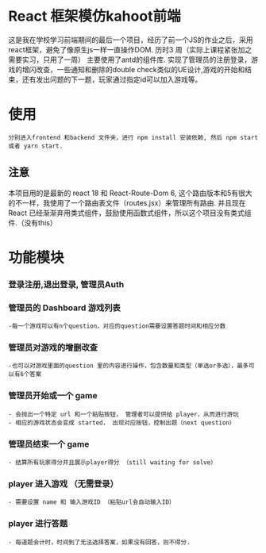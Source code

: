 # React 框架模仿kahoot前端
这是我在学校学习前端期间的最后一个项目，经历了前一个JS的作业之后，采用react框架，避免了像原生js一样一直操作DOM. 历时3 周（实际上课程紧张加之需要实习，只用了一周）
主要使用了antd的组件库. 实现了管理员的注册登录，游戏的增闪改查，一些通知和删除的double check类似的UE设计,游戏的开始和结束，还有发出问题的下一题，玩家通过指定id可以加入游戏等。

# 使用
	分别进入frontend 和backend 文件夹，进行 npm install 安装依赖, 然后 npm start 或者 yarn start. 

## 注意
本项目用的是最新的 react 18 和 React-Route-Dom 6, 这个路由版本和5有很大的不一样，我使用了一个路由表文件（routes.jsx）来管理所有路由.
并且现在React 已经渐渐弃用类式组件，鼓励使用函数式组件，所以这个项目没有类式组件.（没有this）
# 功能模块
### 登录注册,退出登录, 管理员Auth

### 管理员的 Dashboard  游戏列表
	-每一个游戏可以有n个question，对应的question需要设置答题时间和相应分数
### 管理员对游戏的增删改查
	-也可以对游戏里面的question 里的内容进行操作，包含数量和类型（单选or多选），最多可以有6个答案
### 管理员开始或一个 game
	- 会抛出一个特定 url 和一个粘贴按钮， 管理者可以提供给 player，从而进行游玩
	- 相应的游戏状态会变成 started， 出现对应按钮，控制出题（next question）
### 管理员结束一个 game
	- 结算所有玩家得分并且展示player得分 （still waiting for solve）

### player 进入游戏 （无需登录）
	- 需要设置 name 和 输入游戏ID （粘贴url会自动输入ID）
### player 进行答题
	- 每道题会计时，时间到了无法选择答案，如果没有回答，则不得分.
